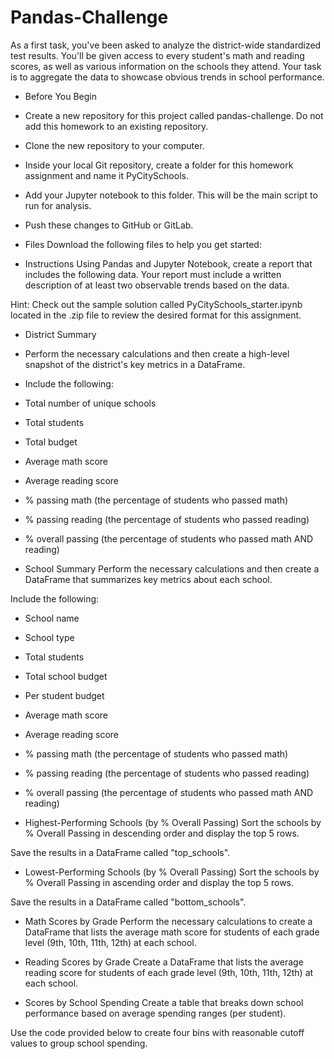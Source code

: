# Pandas-Challenge

As a first task, you've been asked to analyze the district-wide standardized test results. You'll be given access to every student's math and reading scores, as well as various information on the schools they attend. Your task is to aggregate the data to showcase obvious trends in school performance.

* Before You Begin
- Create a new repository for this project called pandas-challenge. Do not add this homework to an existing repository.

- Clone the new repository to your computer.

- Inside your local Git repository, create a folder for this homework assignment and name it PyCitySchools.

- Add your Jupyter notebook to this folder. This will be the main script to run for analysis.

- Push these changes to GitHub or GitLab.

* Files
Download the following files to help you get started:

* Instructions
Using Pandas and Jupyter Notebook, create a report that includes the following data. Your report must include a written description of at least two observable trends based on the data.

Hint: Check out the sample solution called PyCitySchools_starter.ipynb located in the .zip file to review the desired format for this assignment.

* District Summary
- Perform the necessary calculations and then create a high-level snapshot of the district's key metrics in a DataFrame.

- Include the following:

- Total number of unique schools

- Total students

- Total budget

- Average math score

- Average reading score

- % passing math (the percentage of students who passed math)

- % passing reading (the percentage of students who passed reading)

- % overall passing (the percentage of students who passed math AND reading)

* School Summary
Perform the necessary calculations and then create a DataFrame that summarizes key metrics about each school.

Include the following:

- School name

- School type

- Total students

- Total school budget

- Per student budget

- Average math score

- Average reading score

- % passing math (the percentage of students who passed math)

- % passing reading (the percentage of students who passed reading)

- % overall passing (the percentage of students who passed math AND reading)

* Highest-Performing Schools (by % Overall Passing)
Sort the schools by % Overall Passing in descending order and display the top 5 rows.

Save the results in a DataFrame called "top_schools".

* Lowest-Performing Schools (by % Overall Passing)
Sort the schools by % Overall Passing in ascending order and display the top 5 rows.

Save the results in a DataFrame called "bottom_schools".

* Math Scores by Grade
Perform the necessary calculations to create a DataFrame that lists the average math score for students of each grade level (9th, 10th, 11th, 12th) at each school.

* Reading Scores by Grade
Create a DataFrame that lists the average reading score for students of each grade level (9th, 10th, 11th, 12th) at each school.

* Scores by School Spending
Create a table that breaks down school performance based on average spending ranges (per student).

Use the code provided below to create four bins with reasonable cutoff values to group school spending.